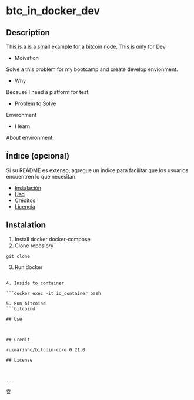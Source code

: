 # btc_in_docker_dev

## Description

This is a is a small example for a bitcoin node. This is only for Dev


- Moivation

Solve a this problem for my bootcamp and create develop envionment. 

- Why 

Because I need a platform for test. 

- Problem to Solve 

Environment 

- I learn

About environment. 

## Índice (opcional)

Si su README es extenso, agregue un índice para facilitar que los usuarios encuentren lo que necesitan.

- [Instalación](#instalación)
- [Uso](#uso)
- [Créditos](#créditos)
- [Licencia](#licencia)

## Instalation


1. Install docker docker-compose 
2. Clone reposiory 

```git clone```

3. Run docker

```docker-compose up -d

4. Inside to container 

```docker exec -it id_container bash

5. Run bitcoind
```bitcoind

## Use



## Credit 

ruimarinho/bitcoin-core:0.21.0

## License



---

🏆 




